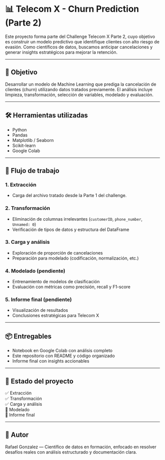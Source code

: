 # 📊 Telecom X - Churn Prediction (Parte 2)

Este proyecto forma parte del Challenge Telecom X Parte 2, cuyo objetivo es construir un modelo predictivo que identifique clientes con alto riesgo de evasión. Como científicos de datos, buscamos anticipar cancelaciones y generar insights estratégicos para mejorar la retención.

---

## 🎯 Objetivo

Desarrollar un modelo de Machine Learning que prediga la cancelación de clientes (churn) utilizando datos tratados previamente. El análisis incluye limpieza, transformación, selección de variables, modelado y evaluación.

---

## 🛠️ Herramientas utilizadas

- Python
- Pandas
- Matplotlib / Seaborn
- Scikit-learn
- Google Colab

---

## 🧪 Flujo de trabajo

### 1. Extracción
- Carga del archivo tratado desde la Parte 1 del challenge.

### 2. Transformación
- Eliminación de columnas irrelevantes (`customerID`, `phone_number`, `Unnamed: 0`)
- Verificación de tipos de datos y estructura del DataFrame

### 3. Carga y análisis
- Exploración de proporción de cancelaciones
- Preparación para modelado (codificación, normalización, etc.)

### 4. Modelado (pendiente)
- Entrenamiento de modelos de clasificación
- Evaluación con métricas como precisión, recall y F1-score

### 5. Informe final (pendiente)
- Visualización de resultados
- Conclusiones estratégicas para Telecom X

---

## 📦 Entregables

- Notebook en Google Colab con análisis completo
- Este repositorio con README y código organizado
- Informe final con insights accionables

---

## 🚀 Estado del proyecto

✅ Extracción  
✅ Transformación  
✅ Carga y análisis  
🔄 Modelado  
🔄 Informe final

---

## 🧠 Autor

Rafael Gonzalez — Científico de datos en formación, enfocado en resolver desafíos reales con análisis estructurado y documentación clara.
